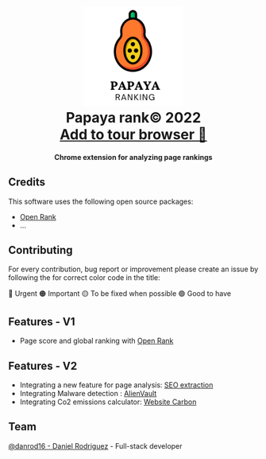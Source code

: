 <h1 align="center">
  <br>
 <img src="https://github.com/Danrod16/papaya-rank/blob/master/icons/papaya.png?raw=true" alt="Papaya Rank logo" width="200">
  <br>
  Papaya rank© 2022
  <br>
  <a align="center" href="https://chrome.google.com/webstore/detail/papaya-ranking-domain-ran/gefkkjihmfkognpmaikcopppcjdjngpn" >Add to tour browser 💾</a> 

</h1>

<h4 align="center"> Chrome extension for analyzing page rankings</h4>

## Credits

This software uses the following open source packages:

- [Open Rank](https://www.domcop.com/openpagerank/what-is-openpagerank)
- ...

## Contributing

For every contribution, bug report or improvement please create an issue by following the for correct color code in the title:

🔴 Urgent
🟠 Important
🟡 To be fixed when possible
🟢 Good to have

## Features - V1

- Page score and global ranking with [Open Rank](https://www.domcop.com/openpagerank/what-is-openpagerank)

## Features - V2

- Integrating a new feature for page analysis: [SEO extraction](https://rapidapi.com/Canssens/api/seo-extraction/pricing)
- Integrating Malware detection : [AlienVault](https://otx.alienvault.com/api)
- Integrating Co2 emissions calculator: [Website Carbon](https://api.websitecarbon.com/) 

## Team

[@danrod16 - Daniel Rodriguez](https://github.com/danrod16) - Full-stack developer

